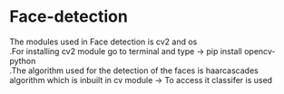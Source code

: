 # Face-detection

The modules used in Face detection is cv2 and os              
.For installing cv2 module go to terminal and type -> pip install opencv-python  
.The algorithm used for the detection of the faces is haarcascades algorithm which is inbuilt in cv module ->  To access it classifer is used
